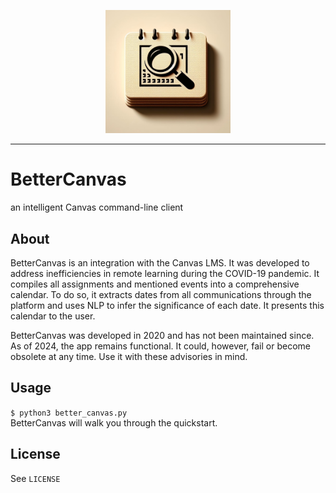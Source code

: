 <p align="center"><img src="https://github.com/nathanbronson/BetterCanvas/blob/main/logo.jpg?raw=true" alt="logo" width="200"/></p>

_____
# BetterCanvas
an intelligent Canvas command-line client

## About
BetterCanvas is an integration with the Canvas LMS. It was developed to address inefficiencies in remote learning during the COVID-19 pandemic. It compiles all assignments and mentioned events into a comprehensive calendar. To do so, it extracts dates from all communications through the platform and uses NLP to infer the significance of each date. It presents this calendar to the user.

BetterCanvas was developed in 2020 and has not been maintained since. As of 2024, the app remains functional. It could, however, fail or become obsolete at any time. Use it with these advisories in mind.

## Usage
`$ python3 better_canvas.py` \
BetterCanvas will walk you through the quickstart.

## License
See `LICENSE`
